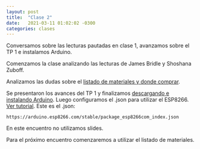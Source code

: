 ```yaml
---
layout: post
title:  "Clase 2"
date:   2021-03-11 01:02:02 -0300
categories: clases
---
```


Conversamos sobre las lecturas pautadas en clase 1, avanzamos sobre el TP 1 e instalamos Arduino.  

Comenzamos la clase analizando las lecturas de James Bridle y Shoshana Zuboff. 

Analizamos las dudas sobre el [listado de materiales y donde comprar](/recursos/materiales.html).  

Se presentaron los avances del TP 1 y finalizamos [descargando e instalando Arduino]. Luego configuramos el .json para utilizar el ESP8266. [Ver tutorial]. Este es el .json: 

    https://arduino.esp8266.com/stable/package_esp8266com_index.json     

En este encuentro no utilizamos slides.

Para el próximo encuentro comenzaremos a utilizar el listado de materiales.

<!--**[Slides Clase 2](https://drive.google.com/file/d/1Flqy1eKPXii4QggEPVX20_Egit0XNAwk/view?usp=sharing){:target="_blank"}**-->

[descargando e instalando Arduino]: https://www.arduino.cc/en/Guide/
[Ver tutorial]: https://user-images.githubusercontent.com/4081906/56029634-6a5f3480-5d4d-11e9-9eff-676c70fd5a6e.gif